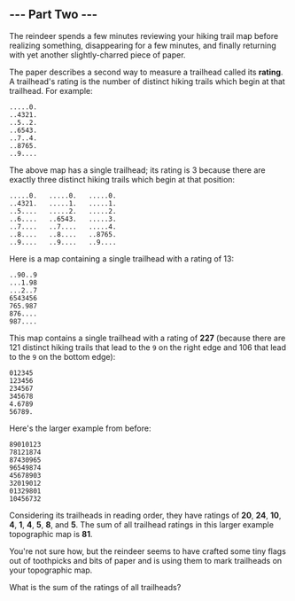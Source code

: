 ## --- Part Two ---

The reindeer spends a few minutes reviewing your hiking trail map before realizing something, disappearing for a few minutes, and finally returning with yet another slightly-charred piece of paper.

The paper describes a second way to measure a trailhead called its **rating**. A trailhead's rating is the number of distinct hiking trails which begin at that trailhead. For example:

```plaintext
.....0.
..4321.
..5..2.
..6543.
..7..4.
..8765.
..9....
```


The above map has a single trailhead; its rating is 3 because there are exactly three distinct hiking trails which begin at that position:

```plaintext
.....0.   .....0.   .....0.
..4321.   .....1.   .....1.
..5....   .....2.   .....2.
..6....   ..6543.   .....3.
..7....   ..7....   .....4.
..8....   ..8....   ..8765.
..9....   ..9....   ..9....
```

Here is a map containing a single trailhead with a rating of 13:

```plaintext
..90..9
...1.98
...2..7
6543456
765.987
876....
987....
```


This map contains a single trailhead with a rating of **227** (because there are 121 distinct hiking trails that lead to the `9` on the right edge and 106 that lead to the `9` on the bottom edge):

```plaintext
012345
123456
234567
345678
4.6789
56789.
```

Here's the larger example from before:

```plaintext
89010123
78121874
87430965
96549874
45678903
32019012
01329801
10456732
```

Considering its trailheads in reading order, they have ratings of **20**, **24**, **10**, **4**, **1**, **4**, **5**, **8**, and **5**. The sum of all trailhead ratings in this larger example topographic map is **81**.

You're not sure how, but the reindeer seems to have crafted some tiny flags out of toothpicks and bits of paper and is using them to mark trailheads on your topographic map.

What is the sum of the ratings of all trailheads?
